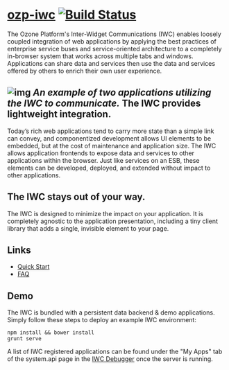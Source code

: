 [ozp-iwc](http://ozone-development.github.io/ozp-iwc/) [![Build Status](https://travis-ci.org/ozone-development/ozp-iwc.svg?branch=master)](https://travis-ci.org/ozone-development/ozp-iwc)
==============================
The Ozone Platform's Inter-Widget Communications (IWC) enables loosely coupled integration of web applications by
applying the best practices of enterprise service buses and service-oriented architecture to a completely
in-browser system that works across multiple tabs and windows. Applications can share data and services then use
the data and services offered by others to enrich their own user experience.

![img](docs/iwc_guide/assets/example.gif)
*An example of two applications utilizing the IWC to communicate.*
The IWC provides lightweight integration.
--------------
Today’s rich web applications tend to carry more state than a simple link can convey, and componentized development
allows UI elements to be embedded, but at the cost of maintenance and application size. The IWC allows application
frontends to expose data and services to other applications within the browser. Just like services on an ESB, these
elements can be developed, deployed, and extended without impact to other applications.

The IWC stays out of your way.
--------------
The IWC is designed to minimize the impact on your application. It is completely agnostic to the application
presentation, including a tiny client library that adds a single, invisible element to your page.


Links
--------------
  * [Quick Start](http://ozone-development.github.io/ozp-iwc/introduction/quickStart.html)
  * [FAQ](http://ozone-development.github.io/ozp-iwc/FAQ.html)


Demo
---------------
The IWC is bundled with a persistent data backend & demo applications. Simply follow these steps to deploy an example
IWC environment:

```
npm install && bower install
grunt serve
```

A list of IWC registered applications can be found under the "My Apps" tab of the system.api page in the 
[IWC Debugger](http://localhost:13000/debugger.html#/system-api) once the server is running.


